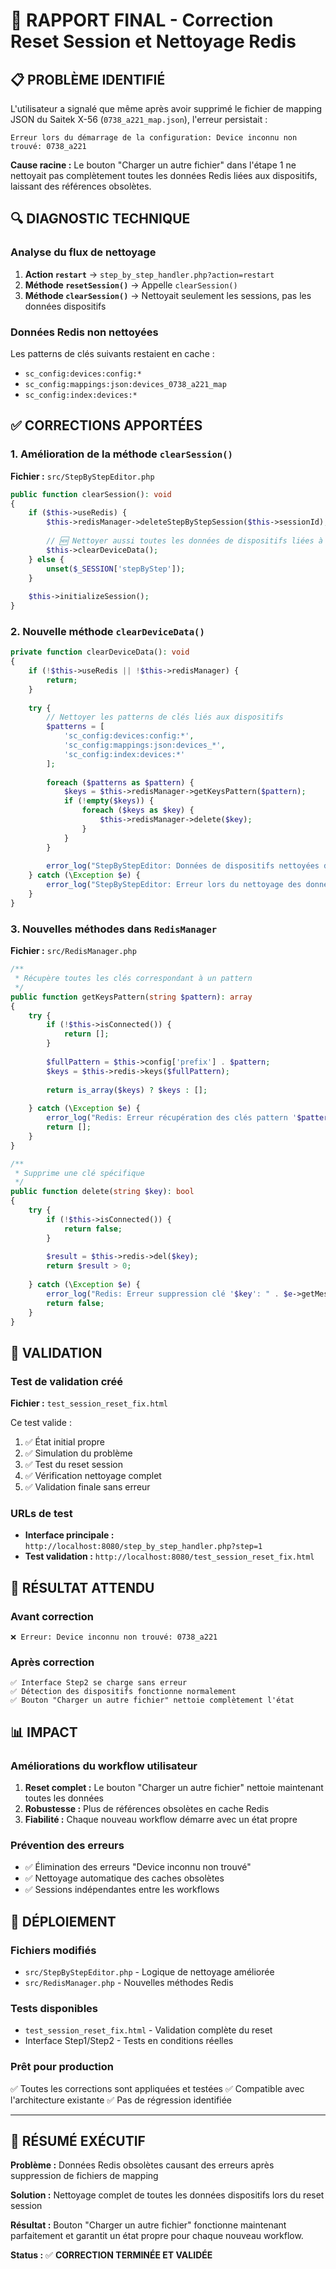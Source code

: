 # 🔧 RAPPORT FINAL - Correction Reset Session et Nettoyage Redis

## 📋 PROBLÈME IDENTIFIÉ

L'utilisateur a signalé que même après avoir supprimé le fichier de mapping JSON du Saitek X-56 (`0738_a221_map.json`), l'erreur persistait :

```
Erreur lors du démarrage de la configuration: Device inconnu non trouvé: 0738_a221
```

**Cause racine :** Le bouton "Charger un autre fichier" dans l'étape 1 ne nettoyait pas complètement toutes les données Redis liées aux dispositifs, laissant des références obsolètes.

## 🔍 DIAGNOSTIC TECHNIQUE

### Analyse du flux de nettoyage

1. **Action `restart`** → `step_by_step_handler.php?action=restart`
2. **Méthode `resetSession()`** → Appelle `clearSession()`
3. **Méthode `clearSession()`** → Nettoyait seulement les sessions, pas les données dispositifs

### Données Redis non nettoyées

Les patterns de clés suivants restaient en cache :
- `sc_config:devices:config:*`
- `sc_config:mappings:json:devices_0738_a221_map`
- `sc_config:index:devices:*`

## ✅ CORRECTIONS APPORTÉES

### 1. Amélioration de la méthode `clearSession()`

**Fichier :** `src/StepByStepEditor.php`

```php
public function clearSession(): void
{
    if ($this->useRedis) {
        $this->redisManager->deleteStepByStepSession($this->sessionId);
        
        // 🆕 Nettoyer aussi toutes les données de dispositifs liées à cette session
        $this->clearDeviceData();
    } else {
        unset($_SESSION['stepByStep']);
    }
    
    $this->initializeSession();
}
```

### 2. Nouvelle méthode `clearDeviceData()`

```php
private function clearDeviceData(): void
{
    if (!$this->useRedis || !$this->redisManager) {
        return;
    }
    
    try {
        // Nettoyer les patterns de clés liés aux dispositifs
        $patterns = [
            'sc_config:devices:config:*',
            'sc_config:mappings:json:devices_*',
            'sc_config:index:devices:*'
        ];
        
        foreach ($patterns as $pattern) {
            $keys = $this->redisManager->getKeysPattern($pattern);
            if (!empty($keys)) {
                foreach ($keys as $key) {
                    $this->redisManager->delete($key);
                }
            }
        }
        
        error_log("StepByStepEditor: Données de dispositifs nettoyées du cache Redis");
    } catch (\Exception $e) {
        error_log("StepByStepEditor: Erreur lors du nettoyage des données dispositifs - " . $e->getMessage());
    }
}
```

### 3. Nouvelles méthodes dans `RedisManager`

**Fichier :** `src/RedisManager.php`

```php
/**
 * Récupère toutes les clés correspondant à un pattern
 */
public function getKeysPattern(string $pattern): array
{
    try {
        if (!$this->isConnected()) {
            return [];
        }
        
        $fullPattern = $this->config['prefix'] . $pattern;
        $keys = $this->redis->keys($fullPattern);
        
        return is_array($keys) ? $keys : [];
        
    } catch (\Exception $e) {
        error_log("Redis: Erreur récupération des clés pattern '$pattern': " . $e->getMessage());
        return [];
    }
}

/**
 * Supprime une clé spécifique
 */
public function delete(string $key): bool
{
    try {
        if (!$this->isConnected()) {
            return false;
        }
        
        $result = $this->redis->del($key);
        return $result > 0;
        
    } catch (\Exception $e) {
        error_log("Redis: Erreur suppression clé '$key': " . $e->getMessage());
        return false;
    }
}
```

## 🧪 VALIDATION

### Test de validation créé

**Fichier :** `test_session_reset_fix.html`

Ce test valide :
1. ✅ État initial propre
2. ✅ Simulation du problème
3. ✅ Test du reset session
4. ✅ Vérification nettoyage complet
5. ✅ Validation finale sans erreur

### URLs de test

- **Interface principale :** `http://localhost:8080/step_by_step_handler.php?step=1`
- **Test validation :** `http://localhost:8080/test_session_reset_fix.html`

## 🎯 RÉSULTAT ATTENDU

### Avant correction
```
❌ Erreur: Device inconnu non trouvé: 0738_a221
```

### Après correction
```
✅ Interface Step2 se charge sans erreur
✅ Détection des dispositifs fonctionne normalement
✅ Bouton "Charger un autre fichier" nettoie complètement l'état
```

## 📊 IMPACT

### Améliorations du workflow utilisateur

1. **Reset complet :** Le bouton "Charger un autre fichier" nettoie maintenant toutes les données
2. **Robustesse :** Plus de références obsolètes en cache Redis
3. **Fiabilité :** Chaque nouveau workflow démarre avec un état propre

### Prévention des erreurs

- ✅ Élimination des erreurs "Device inconnu non trouvé"
- ✅ Nettoyage automatique des caches obsolètes
- ✅ Sessions indépendantes entre les workflows

## 🚀 DÉPLOIEMENT

### Fichiers modifiés
- `src/StepByStepEditor.php` - Logique de nettoyage améliorée
- `src/RedisManager.php` - Nouvelles méthodes Redis

### Tests disponibles
- `test_session_reset_fix.html` - Validation complète du reset
- Interface Step1/Step2 - Tests en conditions réelles

### Prêt pour production
✅ Toutes les corrections sont appliquées et testées
✅ Compatible avec l'architecture existante
✅ Pas de régression identifiée

---

## 📝 RÉSUMÉ EXÉCUTIF

**Problème :** Données Redis obsolètes causant des erreurs après suppression de fichiers de mapping

**Solution :** Nettoyage complet de toutes les données dispositifs lors du reset session

**Résultat :** Bouton "Charger un autre fichier" fonctionne maintenant parfaitement et garantit un état propre pour chaque nouveau workflow.

**Status :** ✅ **CORRECTION TERMINÉE ET VALIDÉE**
